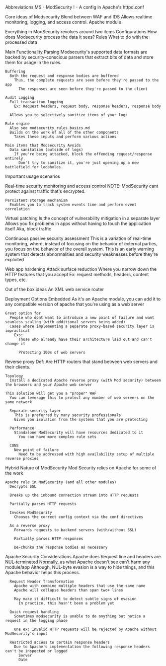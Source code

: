 Abbreviations
  MS - ModSecurity
  ! - A config in Apache's httpd.conf

Core ideas of Modsecurity
  Blend between WAF and IDS
  Allows realtime monitoring, logging, and access control.
  Apache module

  Everything in ModSecurity revolves around two items
    Configurations
      How does Modsecurity process the data it sees?
    Rules
      What to do with the processed data
      
  Main Functionality
    Parsing
      Modsecurity's supported data formats are backed by security-conscious parsers that extract bits of data and store them for usage in the rules.

    Buffering
      Both the request and response bodies are buffered
        Thus, the complete requests are seen before they're passed to the app
          The responses are seen before they're passed to the client

    Audit Logging
      Full transaction logging
        Ex: Request headers, request body, response headers, response body

      Allows you to selectively sanitize items of your logs

    Rule engine
      Also see modsecurity_rules_basics.md
      Builds on the work of all of the other components
        Takes these inputs and perform various actions

    Main items that Modsecurity Avoids
      Data sanitation (outside of logs)
        If you're being attacked, block the offending request/response entirely.
          Don't try to sanitize it, you're just opening up a new battlefield for loopholes.

  
Important usage scenarios

  Real-time security monitoring and access control
    NOTE: ModSecurity cant protect against traffic that's encrypted.
    
    Persistent storage mechanism
      Enables you to track system events time and perform event correlation

  Virtual patching
    Is the concept of vulnerability mitigation in a separate layer
      Allows you fix problems in apps without having to touch the application itself
        Aka, block traffic

  Continuous passive security assessment
    This is a variation of real-time monitoring, where, instead of focusing on the behavior of external parties, you focus on the behavior of the overall system.
      This is an early warning system that detects abnormalities and security weaknesses before they're exploited

  Web app hardening
    Attack surface reduction
      Where you narrow down the HTTP features that you accept
        Ex: request methods, headers, content types, etc.

  Out of the box ideas
    An XML web service router

Deployment Options
  Embedded
    As it's an Apache module, you can add it to any compatible version of apache that you're using as a web server

    Great option for
      People who dont want to introduce a new point of failure and want seamless scaling (with additional servers being added)
      Cases where implementing a separate proxy-based security layer is impractical
        Exs:
          Those who already have their architecture laid out and can't change it

          Protecting 100s of web servers
          

  Reverse proxy
    Def: Are HTTP routers that stand between web servers and their clients.

    Topology
      Install a dedicated Apache reverse proxy (with Mod security) between the browsers and your Apache web server

    This solution will get you a "proper" WAF
      You can leverage this to protect any number of web servers on the same network

      Separate security layer
        This is preferred by many security professionals
        Gives you isolation from the systems that you are protecting

      Performance
        Standalone ModSecurity will have resources dedicated to it
          You can have more complex rule sets

      CONS
        New point of failure
          Need to be addressed with high availability setup of multiple reverse proxies

Hybrid Nature of ModSecurity
  Mod Security relies on Apache for some of the work
    
    Apache role in ModSecurity (and all other modules)
      Decrypts SSL
      
      Breaks up the inbound connection stream into HTTP requests

      Partially parses HTTP requests

      Invokes ModSecurity
        Chooses the correct config context via the conf directives

      As a reverse proxy
        Forwards requests to backend servers (with/without SSL)
        
        Partially parses HTTP responses

        De-chunks the response bodies as necessary

Apache Security Considerations
  Apache does
    Request line and headers are NUL-terminated
      Normally, as what Apache doesn't see can't harm any module/app
        Although, NUL-byte evasion is a way to hide things, and this Apache behavior helps this process.

      Request Header Transformation
        Apache with combine multiple headers that use the same name
        Apache will collapse headers than span two+ lines

        May make it difficult to detect subtle signs of evasion
          In practice, this hasn't been a problem yet

      Quick request handling
        Sometimes modsecurity is unable to do anything but notice a request in the logging phase

        One ex: Invalid HTTP requests will be rejected by Apache without ModSecurity's input

      Restricted access to certain response headers
        Due to Apache's implementation the following response headers can't be inspected or logged
          Server
          Date


